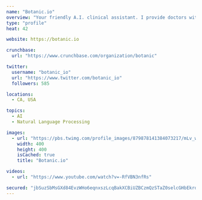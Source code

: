 ```yaml
---
name: "Botanic.io"
overview: "Your friendly A.I. clinical assistant. I provide doctors with a smarter, simpler way to search clinical content."
type: "profile"
heat: 42

website: https://botanic.io

crunchbase:
  url: "https://www.crunchbase.com/organization/botanic"

twitter:
  username: "botanic_io"
  url: "https://www.twitter.com/botanic_io"
  followers: 585

locations:
  - CA, USA

topics:
  - AI
  - Natural Language Processing

images:
  - url: "https://pbs.twimg.com/profile_images/879878141384073217/mLv_w8vA_400x400.jpg"
    width: 400
    height: 400
    isCached: true
    title: "Botanic.io"

videos:
  - url: "https://www.youtube.com/watch?v=-RfVBN3nfRs"

secured: "jbSuzSbMsGXd84EvzWHo6eqnxszLcqBakXCBiUZBCzmQzSTaZ0selcGHbEkrdYVhZa20NVNMwMuY3QjbEgptptawRxWomgRC8rpqEwIxEfWf6/y2YQVGcLK8MhvAc91KluyRDNMtM0ZE7PljRnR0QwI97Gg9sZXaIZE8YUEKJrn2hmnHFcxRD7r2ip3xC38yuvCq+38WgRodOY/Cy/ugmd5oVG98uNm177AVOwAm9BNTmyPK62h/8p7KZY1kLWkGwBDeUAiy1CttOLPlzLYHq52i5jeo1/9LTrcHGKtk7zEZZYQfxJDPbVt7wCt0REozNEnt7F+1+CVpsltP4ze8n24cqB7HHvQEaaUCm6xdM2aHCc250Pg7k3CrxYNig+cmbUPeNMZCYERQmHAgC1bFLg==;ftdvhZCgnG0dACOhRpiRbw=="
---
```


